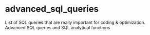 # advanced_sql_queries

List of SQL queries that are really important for coding & optimization. Advanced SQL queries and SQL analytical functions
